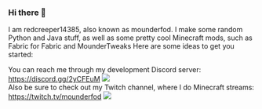 ### Hi there 👋
I am redcreeper14385, also known as mounderfod.
I make some random Python and Java stuff, as well as some pretty cool Minecraft mods, such as Fabric for Fabric and MounderTweaks
Here are some ideas to get you started:

You can reach me through my development Discord server: https://discord.gg/2yCFEuM <img src="https://img.shields.io/discord/735436198696452187?color=informational&label=discord" href="https://discord.gg/2yCFEuM"> <br>
Also be sure to check out my Twitch channel, where I do Minecraft streams: https://twitch.tv/mounderfod <img src="https://img.shields.io/twitch/status/mounderfod?label=live%20on%20twitch%3F" href="https://twitch.tv/mounderfod">




